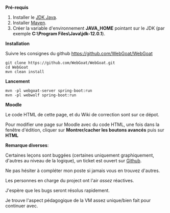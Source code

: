 **Pré-requis**

1. Installer le [JDK Java](https://www.oracle.com/technetwork/java/javase/downloads/jdk11-downloads-5066655.html).
2. Installer [Maven](https://maven.apache.org/download.cgi).
3. Créer la variable d'environnement **JAVA_HOME** pointant sur le JDK (par exemple **C:\Program Files\Java\jdk-12.0.1**).

**Installation**

Suivre les consignes du github https://github.com/WebGoat/WebGoat

	
	git clone https://github.com/WebGoat/WebGoat.git
    cd WebGoat
	mvn clean install
	
**Lancement**

	mvn -pl webgoat-server spring-boot:run
	mvn -pl webwolf spring-boot:run

**Moodle**

Le code HTML de cette page, et du Wiki de correction sont sur ce dépot.

Pour modifier une page sur Moodle avec du code HTML, une fois dans la fenêtre d'édition, cliquer sur **Montrer/cacher les boutons avancés** puis sur **HTML**

**Remarque diverses**:

Certaines leçons sont buggées (certaines uniquement graphiquement, d'autres au niveau de la logique), un ticket est ouvert sur [Github](https://github.com/WebGoat/WebGoat/issues/619).

Ne pas hésiter à compléter mon poste si jamais vous en trouvez d'autres. 

Les personnes en charge du project ont l'air *assez* réactives.

J'espère que les bugs seront résolus rapidement.

Je trouve l'aspect pédagogique de la VM assez unique/bien fait pour continuer avec.

